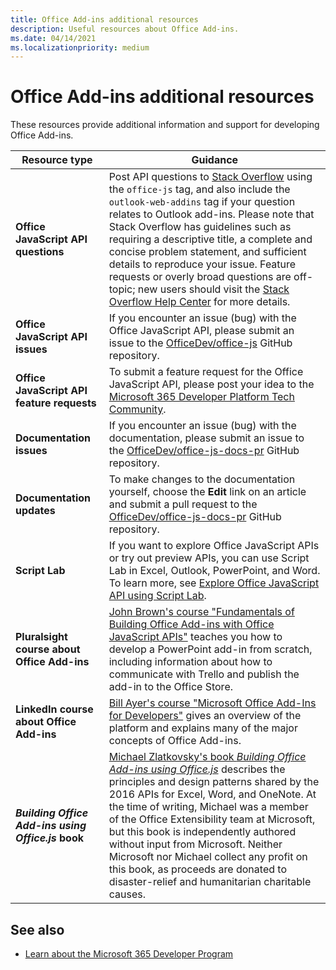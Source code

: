 ```yaml
---
title: Office Add-ins additional resources
description: Useful resources about Office Add-ins.
ms.date: 04/14/2021
ms.localizationpriority: medium
---
```


# Office Add-ins additional resources

These resources provide additional information and support for developing Office Add-ins.

|**Resource type**|**Guidance**|
|-----------------|------------|
|**Office JavaScript API questions** | Post API questions to [Stack Overflow](https://stackoverflow.com/questions/tagged/office-js) using the `office-js` tag, and also include the `outlook-web-addins` tag if your question relates to Outlook add-ins. Please note that Stack Overflow has guidelines such as requiring a descriptive title, a complete and concise problem statement, and sufficient details to reproduce your issue. Feature requests or overly broad questions are off-topic; new users should visit the [Stack Overflow Help Center](https://stackoverflow.com/help/how-to-ask) for more details.|
|**Office JavaScript API issues**| If you encounter an issue (bug) with the Office JavaScript API, please submit an issue to the <a href="https://github.com/officedev/office-js/issues" target="_blank">OfficeDev/office-js</a> GitHub repository.|
|**Office JavaScript API feature requests**| To submit a feature request for the Office JavaScript API, please post your idea to the [Microsoft 365 Developer Platform Tech Community](https://techcommunity.microsoft.com/t5/microsoft-365-developer-platform/idb-p/Microsoft365DeveloperPlatform).|
|**Documentation issues**| If you encounter an issue (bug) with the documentation, please submit an issue to the <a href="https://github.com/officedev/office-js-docs-pr/issues" target="_blank">OfficeDev/office-js-docs-pr</a> GitHub repository.|
|**Documentation updates**| To make changes to the documentation yourself, choose the **Edit** link on an article and submit a pull request to the <a href="https://github.com/officedev/office-js-docs-pr" target="_blank">OfficeDev/office-js-docs-pr</a> GitHub repository.|
|**Script Lab**| If you want to explore Office JavaScript APIs or try out preview APIs, you can use Script Lab in Excel, Outlook, PowerPoint, and Word. To learn more, see [Explore Office JavaScript API using Script Lab](../overview/explore-with-script-lab.md). |
|**Pluralsight course about Office Add-ins**| <a href="https://www.pluralsight.com/courses/build-office-addins-js-api" target="_blank">John Brown's course "Fundamentals of Building Office Add-ins with Office JavaScript APIs"</a> teaches you how to develop a PowerPoint add-in from scratch, including information about how to communicate with Trello and publish the add-in to the Office Store.|
|**LinkedIn course about Office Add-ins**| <a href="https://www.linkedin.com/learning/microsoft-office-add-ins-for-developers/microsoft-office-add-ins?u=3322">Bill Ayer's course "Microsoft Office Add-Ins for Developers"</a> gives an overview of the platform and explains many of the major concepts of Office Add-ins.|
|***Building Office Add-ins using Office.js* book**| <a href="https://leanpub.com/buildingofficeaddins">Michael Zlatkovsky's book *Building Office Add-ins using Office.js*</a> describes the principles and design patterns shared by the 2016 APIs for Excel, Word, and OneNote. At the time of writing, Michael was a member of the Office Extensibility team at Microsoft, but this book is independently authored without input from Microsoft. Neither Microsoft nor Michael collect any profit on this book, as proceeds are donated to disaster-relief and humanitarian charitable causes.|

## See also
- [Learn about the Microsoft 365 Developer Program](https://developer.microsoft.com/microsoft-365/dev-program)
